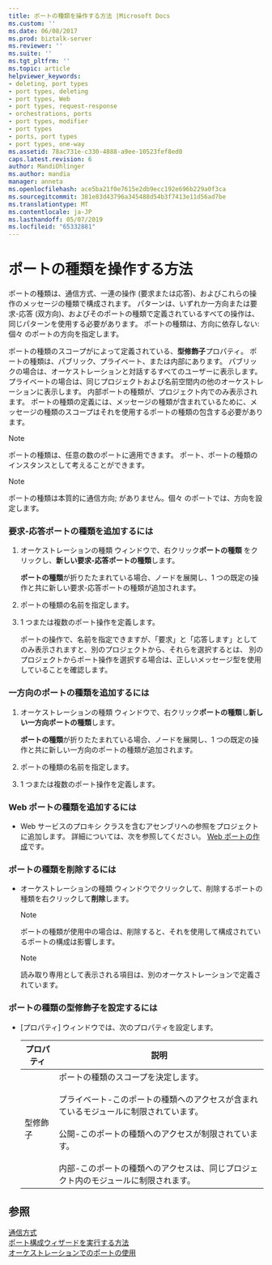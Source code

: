 ```yaml
---
title: ポートの種類を操作する方法 |Microsoft Docs
ms.custom: ''
ms.date: 06/08/2017
ms.prod: biztalk-server
ms.reviewer: ''
ms.suite: ''
ms.tgt_pltfrm: ''
ms.topic: article
helpviewer_keywords:
- deleting, port types
- port types, deleting
- port types, Web
- port types, request-response
- orchestrations, ports
- port types, modifier
- port types
- ports, port types
- port types, one-way
ms.assetid: 78ac731e-c330-4888-a9ee-10523fef8ed0
caps.latest.revision: 6
author: MandiOhlinger
ms.author: mandia
manager: anneta
ms.openlocfilehash: ace5ba21f0e7615e2db9ecc192e696b229a0f3ca
ms.sourcegitcommit: 381e83d43796a345488d54b3f7413e11d56ad7be
ms.translationtype: MT
ms.contentlocale: ja-JP
ms.lasthandoff: 05/07/2019
ms.locfileid: "65332881"
---
```

# <a name="how-to-work-with-port-types"></a>ポートの種類を操作する方法
ポートの種類は、通信方式、一連の操作 (要求または応答)、およびこれらの操作のメッセージの種類で構成されます。 パターンは、いずれか一方向または要求-応答 (双方向)、およびそのポートの種類で定義されているすべての操作は、同じパターンを使用する必要があります。 ポートの種類は、方向に依存しない: 個々 のポートの方向を指定します。  
  
 ポートの種類のスコープがによって定義されている、**型修飾子**プロパティ。 ポートの種類は、パブリック、プライベート、または内部にあります。 パブリックの場合は、オーケストレーションと対話するすべてのユーザーに表示します。 プライベートの場合は、同じプロジェクトおよび名前空間内の他のオーケストレーションに表示します。 内部ポートの種類が、プロジェクト内でのみ表示されます。 ポートの種類の定義には、メッセージの種類が含まれているために、メッセージの種類のスコープはそれを使用するポートの種類の包含する必要があります。  
  
> [!NOTE]
>  ポートの種類は、任意の数のポートに適用できます。 ポート、ポートの種類のインスタンスとして考えることができます。  
  
> [!NOTE]
>  ポートの種類は本質的に通信方向; がありません。個々 のポートでは、方向を設定します。  
  
### <a name="to-add-a-request-response-port-type"></a>要求-応答ポートの種類を追加するには  
  
1.  オーケストレーションの種類 ウィンドウで、右クリック**ポートの種類** をクリックし、**新しい要求-応答ポートの種類**します。  
  
     **ポートの種類**が折りたたまれている場合、ノードを展開し、1 つの既定の操作と共に新しい要求-応答ポートの種類が追加されます。  
  
2.  ポートの種類の名前を指定します。  
  
3.  1 つまたは複数のポート操作を定義します。  
  
     ポートの操作で、名前を指定できますが、「要求」と「応答します」としてのみ表示されますと、別のプロジェクトから、それらを選択するとは、 別のプロジェクトからポート操作を選択する場合は、正しいメッセージ型を使用していることを確認します。  
  
### <a name="to-add-a-one-way-port-type"></a>一方向のポートの種類を追加するには  
  
1.  オーケストレーションの種類 ウィンドウで、右クリック**ポートの種類**し**新しい一方向ポートの種類**します。  
  
     **ポートの種類**が折りたたまれている場合、ノードを展開し、1 つの既定の操作と共に新しい一方向のポートの種類が追加されます。  
  
2.  ポートの種類の名前を指定します。  
  
3.  1 つまたは複数のポート操作を定義します。  
  
### <a name="to-add-a-web-port-type"></a>Web ポートの種類を追加するには  
  
-   Web サービスのプロキシ クラスを含むアセンブリへの参照をプロジェクトに追加します。 詳細については、次を参照してください。 [Web ポートの作成](../core/creating-web-ports.md)です。  
  
### <a name="to-remove-a-port-type"></a>ポートの種類を削除するには  
  
-   オーケストレーションの種類 ウィンドウでクリックして、削除するポートの種類を右クリックして**削除**します。  
  
    > [!NOTE]
    >  ポートの種類が使用中の場合は、削除すると、それを使用して構成されているポートの構成は影響します。  
  
    > [!NOTE]
    >  読み取り専用として表示される項目は、別のオーケストレーションで定義されています。  
  
### <a name="to-set-the-type-modifier-for-a-port-type"></a>ポートの種類の型修飾子を設定するには  
  
-   [プロパティ] ウィンドウでは、次のプロパティを設定します。  
  
    |プロパティ|説明|  
    |--------------|-----------------|  
    |型修飾子|ポートの種類のスコープを決定します。<br /><br /> プライベート-このポートの種類へのアクセスが含まれているモジュールに制限されています。<br /><br /> 公開-このポートの種類へのアクセスが制限されています。<br /><br /> 内部-このポートの種類へのアクセスは、同じプロジェクト内のモジュールに制限されます。|  
  
## <a name="see-also"></a>参照  
 [通信方式](../core/communication-pattern.md)   
 [ポート構成ウィザードを実行する方法](../core/how-to-run-the-port-configuration-wizard.md)   
 [オーケストレーションでのポートの使用](../core/using-ports-in-orchestrations.md)